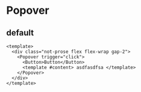 # Popover

## default

```vue demo
<template>
  <div class="not-prose flex flex-wrap gap-2">
    <Popover trigger="click">
      <Button>Button</Button>
      <template #content> asdfasdfsa </template>
    </Popover>
  </div>
</template>
```

